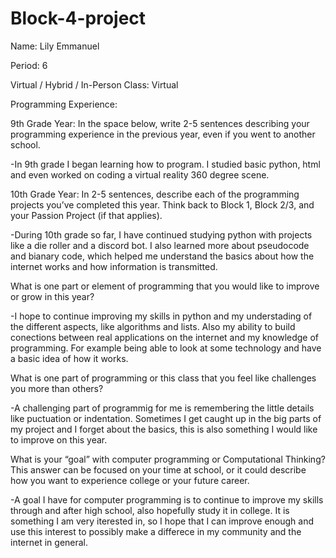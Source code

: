 # Block-4-project
Name: Lily Emmanuel


Period: 6


Virtual / Hybrid / In-Person Class: Virtual




Programming Experience:


9th Grade Year: In the space below, write 2-5 sentences describing your programming experience in the previous year, even if you went to another school.


-In 9th grade I began learning how to program. I studied basic python, html and even worked on coding a virtual reality 360 degree scene.



10th Grade Year: In 2-5 sentences, describe each of the programming projects you’ve completed this year.  Think back to Block 1, Block 2/3, and your Passion Project (if that applies).


-During 10th grade so far, I have continued studying python with projects like a die roller and a discord bot. I also learned more about pseudocode and bianary code, which helped me understand the basics about how the internet works and how information is transmitted.



What is one part or element of programming that you would like to improve or grow in this year?

-I hope to continue improving my skills in python and my understading of the different aspects, like algorithms and lists. Also my ability to build conections between real applications on the internet and my knowledge of programming. For example being able to look at some technology and have a basic idea of how it works.


What is one part of programming or this class that you feel like challenges you more than others?

-A challenging part of programmig for me is remembering the little details like puctuation or indentation. Sometimes I get caught up in the big parts of my project and I forget about the basics, this is also something I would like to improve on this year.


What is your “goal” with computer programming or Computational Thinking?  This answer can be focused on your time at school, or it could describe how you want to experience college or your future career.

-A goal I have for computer programming is to continue to improve my skills through and after high school, also hopefully study it in college. It is something I am very iterested in, so I hope that I can improve enough and use this interest to possibly make a differece in my community and the internet in general.
